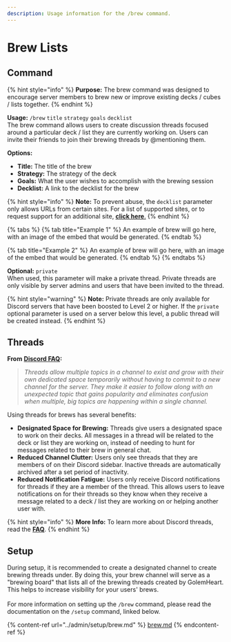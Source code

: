 ```yaml
---
description: Usage information for the /brew command.
---
```


# Brew Lists

## Command

{% hint style="info" %}
**Purpose:** The brew command was designed to encourage server members to brew new or improve existing decks / cubes / lists together.
{% endhint %}

**Usage:** `/brew` `title` `strategy` `goals` `decklist`\
The brew command allows users to create discussion threads focused around a particular deck / list they are currently working on. Users can invite their friends to join their brewing threads by @mentioning them.

**Options:**

* **Title:** The title of the brew
* **Strategy:** The strategy of the deck
* **Goals:** What the user wishes to accomplish with the brewing session
* **Decklist:** A link to the decklist for the brew

{% hint style="info" %}
**Note:** To prevent abuse, the `decklist` parameter only allows URLs from certain sites. For a list of supported sites, or to request support for an additional site, [**click here**.](https://github.com/wise-io/GolemHeart/issues/25)
{% endhint %}

{% tabs %}
{% tab title="Example 1" %}
An example of brew will go here, with an image of the embed that would be generated.
{% endtab %}

{% tab title="Example 2" %}
An example of brew will go here, with an image of the embed that would be generated.
{% endtab %}
{% endtabs %}

**Optional:** `private`\
When used, this parameter will make a private thread. Private threads are only visible by server admins and users that have been invited to the thread.&#x20;

{% hint style="warning" %}
**Note:** Private threads are only available for Discord servers that have been boosted to Level 2 or higher. If the `private` optional parameter is used on a server below this level, a public thread will be created instead.
{% endhint %}

## Threads

**From** [**Discord FAQ**](https://support.discord.com/hc/en-us/articles/4403205878423-Threads-FAQ#h\_01FDGC4JW2D665Y230KPKWQZPN)**:**

> _Threads allow multiple topics in a channel to exist and grow with their own dedicated space temporarily without having to commit to a new channel for the server. They make it easier to follow along with an unexpected topic that gains popularity and eliminates confusion when multiple, big topics are happening within a single channel._

Using threads for brews has several benefits:

* **Designated Space for Brewing:** Threads give users a designated space to work on their decks. All messages in a thread will be related to the deck or list they are working on, instead of needing to hunt for messages related to their brew in general chat.
* **Reduced Channel Clutter:** Users only see threads that they are members of on their Discord sidebar. Inactive threads are automatically archived after a set period of inactivity.
* **Reduced Notification Fatigue:** Users only receive Discord notifications for threads if they are a member of the thread. This allows users to leave notifications on for their threads so they know when they receive a message related to a deck / list they are working on or helping another user with.

{% hint style="info" %}
**More Info:** To learn more about Discord threads, read the [**FAQ**](https://support.discord.com/hc/en-us/articles/4403205878423-Threads-FAQ#h\_01FDGC4JW2D665Y230KPKWQZPN).
{% endhint %}

## Setup

During setup, it is recommended to create a designated channel to create brewing threads under. By doing this, your brew channel will serve as a "brewing board" that lists all of the brewing threads created by GolemHeart. This helps to increase visibility for your users' brews. \
\
For more information on setting up the `/brew` command, please read the documentation on the `/setup` command, linked below.

{% content-ref url="../admin/setup/brew.md" %}
[brew.md](../admin/setup/brew.md)
{% endcontent-ref %}
